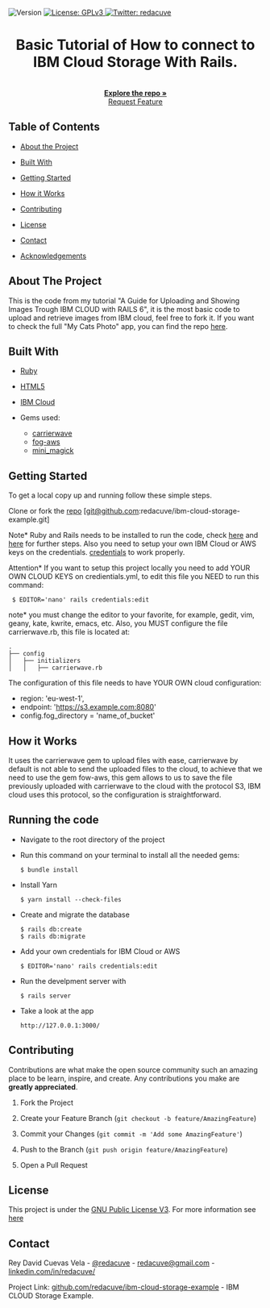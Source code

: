 <!-- Badges -->
<p>
  <img alt="Version" src="https://img.shields.io/badge/version-0.1-blue.svg?cacheSeconds=2592000" />
  <a href="#" target="_blank">
    <img alt="License: GPLv3 " src="https://img.shields.io/badge/License-GPL-yellow.svg" />
  </a>
  <a href="https://twitter.com/redacuve" target="_blank">
    <img alt="Twitter: redacuve " src="https://img.shields.io/twitter/follow/redacuve.svg?style=social" />
  </a>
</p>


<!-- Project Header -->
  <h1 align="center">Basic Tutorial of How to connect to IBM Cloud Storage With Rails. </h1>
  <p align="center">
  <br>
   <a href="https://github.com/redacuve/ibm-cloud-storage-example"><strong>Explore the repo »</strong></a>
  <br>
    <a href="https://github.com/redacuve/ibm-cloud-storage-example/issues">Request Feature</a>
  </p>

<!-- TABLE OF CONTENTS -->

## Table of Contents

* [About the Project](#about-the-project)

* [Built With](#built-with)

* [Getting Started](#getting-started)

* [How it Works](#how-it-works)

* [Contributing](#contributing)

* [License](#license)

* [Contact](#contact)

* [Acknowledgements](#acknowledgements)

<!-- ABOUT THE PROJECT -->

## About The Project

This is the code from my tutorial "A Guide for Uploading and Showing Images Trough IBM CLOUD with RAILS 6", it is the most basic code to upload and retrieve images from IBM cloud, feel free to fork it. If you want to check the full "My Cats Photo" app, you can find the repo [here](https://github.com/redacuve/my-cat-photos).

## Built With

* [Ruby](https://ruby-doc.org/core-2.7.0/)

* [HTML5](https://developer.mozilla.org/es/docs/HTML/HTML5)

* [IBM Cloud](https://cloud.ibm.com/docs)

* Gems used:
    * [carrierwave](https://rubygems.org/gems/carrierwave)
    * [fog-aws](https://rubygems.org/gems/fog-aws)
    * [mini_magick](https://rubygems.org/gems/mini_magick)

<!-- GETTING STARTED -->

## Getting Started

To get a local copy up and running follow these simple steps.

Clone or fork the <a href="https://github.com/redacuve/ibm-cloud-storage-example">repo</a> [git@github.com:redacuve/ibm-cloud-storage-example.git]

Note* Ruby and Rails needs to be installed to run the code, check [here](https://www.ruby-lang.org/en/documentation/installation/) and [here](https://guides.rubyonrails.org/getting_started.html) for further steps. Also you need to setup your own IBM Cloud or AWS keys on the credentials. [credentials](https://guides.rubyonrails.org/security.html#custom-credentials) to work properly.

Attention* If you want to setup this project locally you need to add YOUR OWN CLOUD KEYS on credientials.yml, to edit this file you NEED to run this command:
```
 $ EDITOR='nano' rails credentials:edit
```
note* you must change the editor to your favorite, for example, gedit, vim, geany, kate, kwrite, emacs, etc.
Also, you MUST configure the file carrierwave.rb, this file is located at:
```
.
├── config
│   ├── initializers
│   │   ├── carrierwave.rb

```
The configuration of this file needs to have YOUR OWN cloud configuration:
* region: 'eu-west-1',
* endpoint: 'https://s3.example.com:8080'
* config.fog_directory  = 'name_of_bucket'


<!-- HOW IT WORKS -->
## How it Works

It uses the carrierwave gem to upload files with ease, carrierwave by default is not able to send the uploaded files to the cloud, to achieve that we need to use the gem fow-aws, this gem allows to us to save the file previously uploaded with carrierwave to the cloud with the protocol S3, IBM cloud uses this protocol, so the configuration is straightforward.

## Running the code

*   Navigate to the root directory of the project

*   Run this command on your terminal to install all the needed gems:
    ```
    $ bundle install
    ```
*   Install Yarn
    ```
    $ yarn install --check-files
    ```
*   Create and migrate the database
    ```
    $ rails db:create
    $ rails db:migrate
    ```
*   Add your own credentials for IBM Cloud or AWS
    ```
    $ EDITOR='nano' rails credentials:edit
    ```
*   Run the develpment server with
    ```
    $ rails server
    ```
*   Take a look at the app
    ```
    http://127.0.0.1:3000/
    ```

<!-- CONTRIBUTING -->

## Contributing

Contributions are what make the open source community such an amazing place to be learn, inspire, and create. Any contributions you make are **greatly appreciated**.

1. Fork the Project

2. Create your Feature Branch (`git checkout -b feature/AmazingFeature`)

3. Commit your Changes (`git commit -m 'Add some AmazingFeature'`)

4. Push to the Branch (`git push origin feature/AmazingFeature`)

5. Open a Pull Request

<!-- LICENSE -->

## License

This project is under the <a href="https://www.gnu.org/licenses/gpl-3.0.html">GNU Public License V3</a>. For more information see <a href="https://github.com/redacuve/ibm-cloud-storage-example/blob/master/LICENSE">here</a>

<!-- CONTACT -->

## Contact

Rey David Cuevas Vela - [@redacuve](https://twitter.com/redacuve) - [redacuve@gmail.com](mailto:redacuve@gmail.com) -[linkedin.com/in/redacuve/](https://www.linkedin.com/in/redacuve/)

Project Link: [github.com/redacuve/ibm-cloud-storage-example](https://github.com/redacuve/ibm-cloud-storage-example) - IBM CLOUD Storage Example.